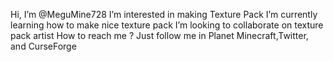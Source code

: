 Hi, I’m @MeguMine728
I’m interested in making Texture Pack 
I’m currently learning how to make nice texture pack
I’m looking to collaborate on texture pack artist
How to reach me ? Just follow me in Planet Minecraft,Twitter, and CurseForge

<!---
MeguMine728/MeguMine728 is a ✨ special ✨ repository because its `README.md` (this file) appears on your GitHub profile.
You can click the Preview link to take a look at your changes.
--->

